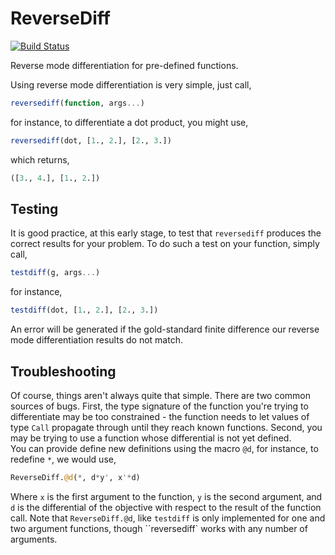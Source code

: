 # ReverseDiff

[![Build Status](https://travis-ci.org/LaurenceA/ReverseDiff.jl.png)](https://travis-ci.org/LaurenceA/ReverseDiff.jl)

Reverse mode differentiation for pre-defined functions.

Using reverse mode differentiation is very simple, just call,
```julia
reversediff(function, args...)
```
for instance, to differentiate a dot product, you might use,
```julia
reversediff(dot, [1., 2.], [2., 3.])
```
which returns,
```julia
([3., 4.], [1., 2.])
```

Testing
-------
It is good practice, at this early stage, to test that `reversediff` produces the correct results for your problem.
To do such a test on your function, simply call,
```julia
testdiff(g, args...)
```
for instance,
```julia
testdiff(dot, [1., 2.], [2., 3.])
```
An error will be generated if the gold-standard finite difference our reverse mode differentiation results do not match.

Troubleshooting
---------------
Of course, things aren't always quite that simple.
There are two common sources of bugs.
First, the type signature of the function you're trying to differentiate may be too constrained - the function needs to let values of type `Call` propagate through until they reach known functions.
Second, you may be trying to use a function whose differential is not yet defined.  
You can provide define new definitions using the macro `@d`, for instance, to redefine `*`, we would use,
```julia
ReverseDiff.@d(*, d*y', x'*d)
```
Where `x` is the first argument to the function, `y` is the second argument, and `d` is the differential of the objective with respect to the result of the function call.
Note that `ReverseDiff.@d`, like `testdiff` is only implemented for one and two argument functions, though ``reversediff` works with any number of arguments.
